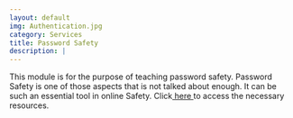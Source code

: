 ```yaml
---
layout: default
img: Authentication.jpg
category: Services
title: Password Safety
description: |
---
```

This module is for the purpose of teaching password safety. Password Safety is one of those aspects that is not talked about enough. It can be such an essential tool in online Safety. Click[ here ](../auth-modules/password-safety)to access the necessary resources.
